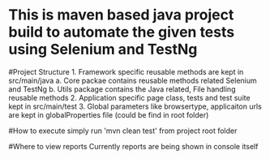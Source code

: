 # This is maven based java project build to automate the given tests using Selenium and TestNg

#Project Structure
      1. Framework specific reusable methods are kept in src/main/java 
          a. Core packae contains reusable methods related Selenium and TestNg
          b. Utils package contains the Java related, File handling reusable methods
      2. Application specific page class, tests and test suite kept in src/main/test
      3. Global parameters like browsertype, applicaiton urls are kept in globalProperties file (could be find in root folder)
      
      
#How to execute
 simply run 'mvn clean test' from project root folder
 
#Where to view reports
  Currently reports are being shown in console itself
